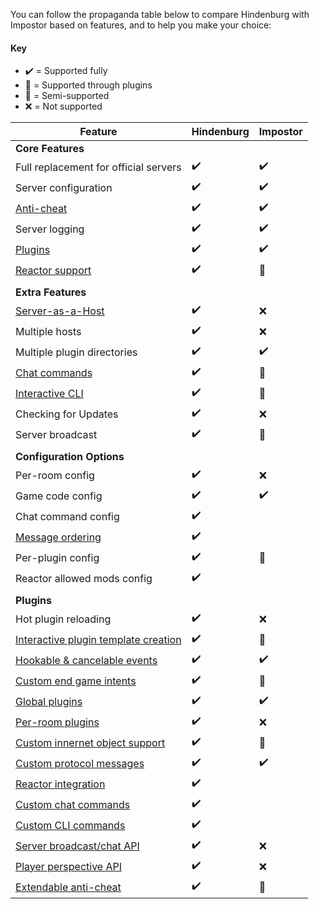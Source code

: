 You can follow the propaganda table below to compare Hindenburg with Impostor
based on features, and to help you make your choice:

#### Key
* ✔️ = Supported fully
* 🧩 = Supported through plugins
* 🚧 = Semi-supported
* ❌ = Not supported

| Feature | Hindenburg | Impostor |
|--|--|--|
| **Core Features** |  |  |
| Full replacement for official servers | ✔️ | ✔️ |
| Server configuration | ✔️ | ✔️ |
| [Anti-cheat](./HACS) | ✔️ | ✔️ |
| Server logging | ✔️ | ✔️ |
| [Plugins](./Installing%20Plugins) | ✔️ | ✔️ |
| [Reactor support](../Using%20Hindenburg/Reactor%20Support) | ✔️ | 🧩 |
||||
| **Extra Features** |  |  |
| [Server-as-a-Host](../Using%20Hindenburg/Server-as-a-Host) | ✔️ | ❌ |
| Multiple hosts | ✔️ | ❌ |
| Multiple plugin directories | ✔️ | ✔️ |
| [Chat commands](../Using%20Hindenburg/Chat%20Commands) | ✔️ | 🧩 |
| [Interactive CLI](./Using%20Hindenburg/Interactive%20CLI) | ✔️ | 🚧 |
| Checking for Updates | ✔️ | ❌ |
| Server broadcast | ✔️ | 🧩 |
||||
| **Configuration Options** |  |  |
| Per-room config | ✔️ | ❌ |
| Game code config | ✔️ | ✔️ |
| Chat command config | ✔️ |  |
| [Message ordering](../Advanced%20Usage/Message%20Ordering) | ✔️ |  |
| Per-plugin config | ✔️ | 🚧 |
| Reactor allowed mods config | ✔️ |  |
||||
| **Plugins** |  |  |
| Hot plugin reloading | ✔️ | ❌ |
| [Interactive plugin template creation](../Plugins/Creating%20a%20Plugin) | ✔️ | 🚧 |
| [Hookable & cancelable events](../Plugins/Event%20Listeners) | ✔️ | ✔️ |
| [Custom end game intents](../Plugins/End%20Game%20Intents) | ✔️ | 🚧 |
| [Global plugins](../Plugins/Worker%20and%20Room%20Plugins.html#worker-plugins) | ✔️ | ✔️ |
| [Per-room plugins](../Plugins/Worker%20and%20Room%20Plugins.html#room-plugins) | ✔️ | ❌ |
| [Custom innernet object support](../Plugins/Custom%20Innernet%20Objects) | ✔️ | 🚧 |
| [Custom protocol messages](../Plugins/Custom%20Protocol%20Messages) | ✔️ | ✔️ |
| [Reactor integration](../Plugins/Reactor%20Integration) | ✔️ |  |
| [Custom chat commands](../Plugins/Chat%20Commands) | ✔️ |  |
| [Custom CLI commands](../Plugins/CLI%20Commands) | ✔️ |  |
| [Server broadcast/chat API](../Plugins/Server%20Broadcast) | ✔️ | ❌ |
| [Player perspective API](../Plugins/Player%20Perspectives) | ✔️ | ❌ |
| [Extendable anti-cheat](../Plugins/Anti-Cheat) | ✔️ | 🚧 |
